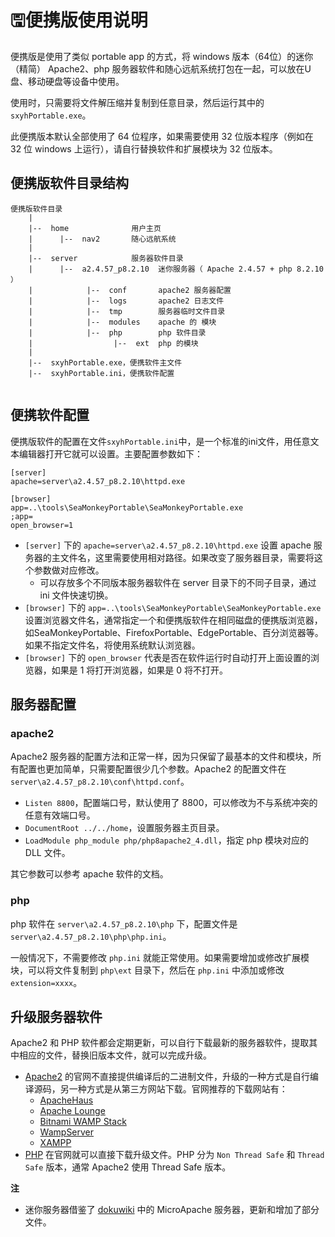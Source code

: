 # 🖫便携版使用说明

便携版是使用了类似 portable app 的方式，将 windows 版本（64位）的迷你（精简） Apache2、php 服务器软件和随心远航系统打包在一起，可以放在U盘、移动硬盘等设备中使用。

使用时，只需要将文件解压缩并复制到任意目录，然后运行其中的 `sxyhPortable.exe`。

此便携版本默认全部使用了 64 位程序，如果需要使用 32 位版本程序（例如在 32 位 windows 上运行），请自行替换软件和扩展模块为 32 位版本。


## 便携版软件目录结构

```
便携版软件目录
    |
    |--  home              用户主页
    |      |--  nav2       随心远航系统
    |      
    |--  server            服务器软件目录
    |      |--  a2.4.57_p8.2.10  迷你服务器（ Apache 2.4.57 + php 8.2.10 ）
    |            |--  conf       apache2 服务器配置
    |            |--  logs       apache2 日志文件
    |            |--  tmp        服务器临时文件目录
    |            |--  modules    apache 的 模块
    |            |--  php        php 软件目录
    |                  |--  ext  php 的模块
    |
    |--  sxyhPortable.exe，便携软件主文件
    |--  sxyhPortable.ini，便携软件配置


```

## 便携软件配置

便携版软件的配置在文件`sxyhPortable.ini`中，是一个标准的ini文件，用任意文本编辑器打开它就可以设置。主要配置参数如下：

```
[server]
apache=server\a2.4.57_p8.2.10\httpd.exe

[browser]
app=..\tools\SeaMonkeyPortable\SeaMonkeyPortable.exe
;app=
open_browser=1
```

- `[server]` 下的 `apache=server\a2.4.57_p8.2.10\httpd.exe` 设置 apache 服务器的主文件名，这里需要使用相对路径。如果改变了服务器目录，需要将这个参数做对应修改。
    - 可以存放多个不同版本服务器软件在 server 目录下的不同子目录，通过 ini 文件快速切换。
- `[browser]` 下的 `app=..\tools\SeaMonkeyPortable\SeaMonkeyPortable.exe` 设置浏览器文件名，通常指定一个和便携版软件在相同磁盘的便携版浏览器，如SeaMonkeyPortable、FirefoxPortable、EdgePortable、百分浏览器等。如果不指定文件名，将使用系统默认浏览器。
- `[browser]` 下的 `open_browser` 代表是否在软件运行时自动打开上面设置的浏览器，如果是 1 将打开浏览器，如果是 0 将不打开。

## 服务器配置

### apache2

Apache2 服务器的配置方法和正常一样，因为只保留了最基本的文件和模块，所有配置也更加简单，只需要配置很少几个参数。Apache2 的配置文件在 `server\a2.4.57_p8.2.10\conf\httpd.conf`。

- `Listen 8800`，配置端口号，默认使用了 8800，可以修改为不与系统冲突的任意有效端口号。
- `DocumentRoot ../../home`，设置服务器主页目录。
- `LoadModule php_module php/php8apache2_4.dll`，指定 php 模块对应的 DLL 文件。


其它参数可以参考 apache 软件的文档。


### php

php 软件在 `server\a2.4.57_p8.2.10\php` 下，配置文件是 `server\a2.4.57_p8.2.10\php\php.ini`。

一般情况下，不需要修改 `php.ini` 就能正常使用。如果需要增加或修改扩展模块，可以将文件复制到 `php\ext` 目录下，然后在 `php.ini` 中添加或修改 `extension=xxxx`。

## 升级服务器软件

Apache2 和 PHP 软件都会定期更新，可以自行下载最新的服务器软件，提取其中相应的文件，替换旧版本文件，就可以完成升级。

- [Apache2](https://httpd.apache.org/) 的官网不直接提供编译后的二进制文件，升级的一种方式是自行编译源码，另一种方式是从第三方网站下载。官网推荐的下载网站有：
    - [ApacheHaus](https://www.apachehaus.com/cgi-bin/download.plx)
    - [Apache Lounge](https://www.apachelounge.com/download/)
    - [Bitnami WAMP Stack](https://bitnami.com/stack/wamp)
    - [WampServer](https://www.wampserver.com/)
    - [XAMPP](https://www.apachefriends.org/en/xampp.html)
- [PHP](https://php.net/) 在官网就可以直接下载升级文件。PHP 分为 `Non Thread Safe` 和 `Thread Safe` 版本，通常 Apache2 使用 Thread Safe 版本。


**注**
- 迷你服务器借鉴了 [dokuwiki](https://download.dokuwiki.org/) 中的 MicroApache 服务器，更新和增加了部分文件。
